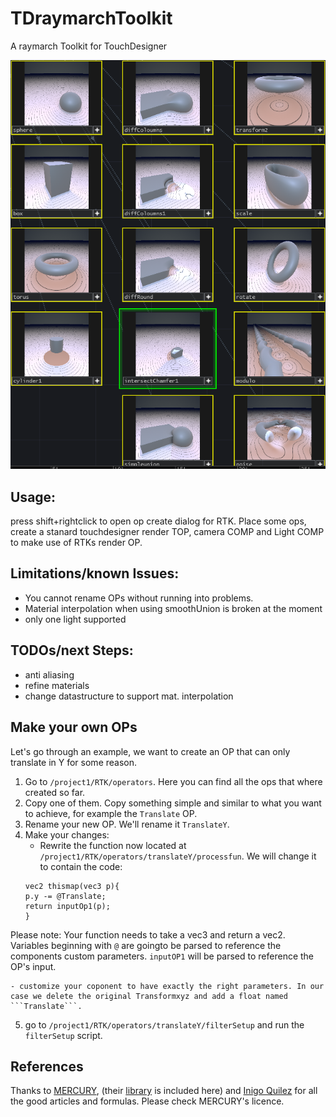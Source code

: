 # TDraymarchToolkit
A raymarch Toolkit for TouchDesigner

![alt text](img.PNG)

## Usage:
press shift+rightclick to open op create dialog for RTK. Place some ops, create a stanard touchdesigner render TOP, camera COMP and Light COMP to make use of RTKs render OP.

## Limitations/known Issues:
- You cannot rename OPs without running into problems.
- Material interpolation when using smoothUnion is broken at the moment
- only one light supported

## TODOs/next Steps:
- anti aliasing
- refine materials
- change datastructure to support mat. interpolation

## Make your own OPs
Let's go through an example, we want to create an OP that can only translate in Y for some reason.
1. Go to ```/project1/RTK/operators```. Here you can find all the ops that where created so far. 
2. Copy one of them. Copy something simple and similar to what you want to achieve, for example the ```Translate``` OP.
3. Rename your new OP. We'll rename it ```TranslateY```.
4. Make your changes:
	- Rewrite the function now located at ```/project1/RTK/operators/translateY/processfun```. We will change it to contain the code:
	``` 
	vec2 thismap(vec3 p){
	p.y -= @Translate;
	return inputOp1(p);
	}
	```
Please note: Your function needs to take a vec3 and return a vec2. Variables beginning with ```@``` are goingto be parsed to reference the components custom parameters. ```inputOP1``` will be parsed to reference the OP's input.

	- customize your coponent to have exactly the right parameters. In our case we delete the original Transformxyz and add a float named ```Translate```.

5. go to ```/project1/RTK/operators/translateY/filterSetup``` and run the ```filterSetup``` script.

## References
Thanks to [MERCURY](http://mercury.sexy), (their [library](http://mercury.sexy/hg_sdf) is included here) and [Inigo Quilez](https://www.iquilezles.org/index.html) for all the good articles and formulas. Please check MERCURY's licence.